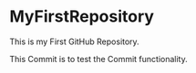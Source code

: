 # MyFirstRepository
This is my First GitHub Repository.

This Commit is to test the Commit functionality.
